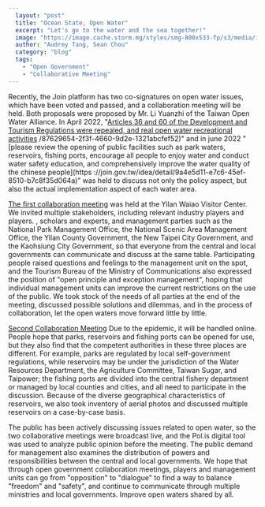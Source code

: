 ```yaml
---
  layout: "post"
  title: "Ocean State, Open Water"
  excerpt: "Let's go to the water and the sea together!"
  image: "https://image.cache.storm.mg/styles/smg-800x533-fp/s3/media/image/2022/07/04/20220704-023639_U1004_M774171_8803.jpg"
  author: "Audrey Tang, Sean Chou"
  category: "blog"
  tags: 
    - "Open Government"
    - "Collaborative Meeting"
---
```



Recently, the Join platform has two co-signatures on open water issues, which have been voted and passed, and a collaboration meeting will be held. Both proposals were proposed by Mr. Li Yuanzhi of the Taiwan Open Water Alliance. In April 2022, "[Articles 36 and 60 of the Development and Tourism Regulations were repealed, and real open water recreational activities](https://join.gov.tw/idea/detail) /87629654-2f3f-4660-9d2e-1321abcfef52)" and in june 2022 "[please review the opening of public facilities such as park waters, reservoirs, fishing ports, encourage all people to enjoy water and conduct water safety education, and comprehensively improve the water quality of the chinese people](https ://join.gov.tw/idea/detail/9a4e5d11-e7c6-45ef-8510-b7c8f35d064a)” was held to discuss not only the policy aspect, but also the actual implementation aspect of each water area. 

[The first collaboration meeting](https://cm.pdis.nat.gov.tw/111/) was held at the Yilan Waiao Visitor Center. We invited multiple stakeholders, including relevant industry players and players. , scholars and experts, and management parties such as the National Park Management Office, the National Scenic Area Management Office, the Yilan County Government, the New Taipei City Government, and the Kaohsiung City Government, so that everyone from the central and local governments can communicate and discuss at the same table. Participating people raised questions and feelings to the management unit on the spot, and the Tourism Bureau of the Ministry of Communications also expressed the position of "open principle and exception management", hoping that individual management units can improve the current restrictions on the use of the public. We took stock of the needs of all parties at the end of the meeting, discussed possible solutions and dilemmas, and in the process of collaboration, let the open waters move forward little by little. 

[Second Collaboration Meeting](https://cm.pdis.nat.gov.tw/118/) Due to the epidemic, it will be handled online. People hope that parks, reservoirs and fishing ports can be opened for use, but they also find that the competent authorities in these three places are different. For example, parks are regulated by local self-government regulations, while reservoirs may be under the jurisdiction of the Water Resources Department, the Agriculture Committee, Taiwan Sugar, and Taipower; the fishing ports are divided into the central fishery department or managed by local counties and cities, and all need to participate in the discussion. Because of the diverse geographical characteristics of reservoirs, we also took inventory of aerial photos and discussed multiple reservoirs on a case-by-case basis. 

The public has been actively discussing issues related to open water, so the two collaborative meetings were broadcast live, and the Pol.is digital tool was used to analyze public opinion before the meeting. The public demand for management also examines the distribution of powers and responsibilities between the central and local governments. We hope that through open government collaboration meetings, players and management units can go from "opposition" to "dialogue" to find a way to balance "freedom" and "safety", and continue to communicate through multiple ministries and local governments. Improve open waters shared by all. 
